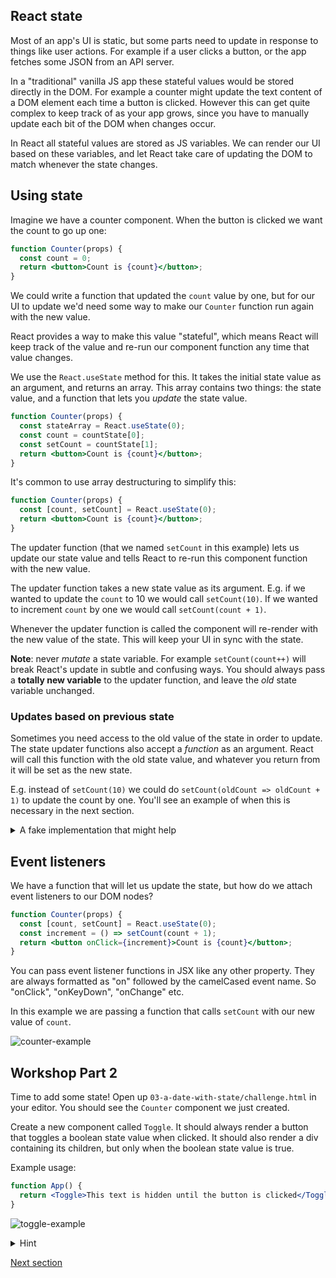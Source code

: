 ## React state

Most of an app's UI is static, but some parts need to update in response to things like user actions. For example if a user clicks a button, or the app fetches some JSON from an API server.

In a "traditional" vanilla JS app these stateful values would be stored directly in the DOM. For example a counter might update the text content of a DOM element each time a button is clicked. However this can get quite complex to keep track of as your app grows, since you have to manually update each bit of the DOM when changes occur.

In React all stateful values are stored as JS variables. We can render our UI based on these variables, and let React take care of updating the DOM to match whenever the state changes.

## Using state

Imagine we have a counter component. When the button is clicked we want the count to go up one:

```jsx
function Counter(props) {
  const count = 0;
  return <button>Count is {count}</button>;
}
```

We could write a function that updated the `count` value by one, but for our UI to update we'd need some way to make our `Counter` function run again with the new value.

React provides a way to make this value "stateful", which means React will keep track of the value and re-run our component function any time that value changes.

We use the `React.useState` method for this. It takes the initial state value as an argument, and returns an array. This array contains two things: the state value, and a function that lets you _update_ the state value.

```jsx
function Counter(props) {
  const stateArray = React.useState(0);
  const count = countState[0];
  const setCount = countState[1];
  return <button>Count is {count}</button>;
}
```

It's common to use array destructuring to simplify this:

```jsx
function Counter(props) {
  const [count, setCount] = React.useState(0);
  return <button>Count is {count}</button>;
}
```

The updater function (that we named `setCount` in this example) lets us update our state value and tells React to re-run this component function with the new value.

The updater function takes a new state value as its argument. E.g. if we wanted to update the `count` to 10 we would call `setCount(10)`. If we wanted to increment `count` by one we would call `setCount(count + 1)`.

Whenever the updater function is called the component will re-render with the new value of the state. This will keep your UI in sync with the state.

**Note**: never _mutate_ a state variable. For example `setCount(count++)` will break React's update in subtle and confusing ways. You should always pass a **totally new variable** to the updater function, and leave the _old_ state variable unchanged.

### Updates based on previous state

Sometimes you need access to the old value of the state in order to update. The state updater functions also accept a _function_ as an argument. React will call this function with the old state value, and whatever you return from it will be set as the new state.

E.g. instead of `setCount(10)` we could do `setCount(oldCount => oldCount + 1)` to update the count by one. You'll see an example of when this is necessary in the next section.

<details>
  <summary>A fake implementation that might help</summary>
  
```js
function useState(initialState) {
  // keep track of a state value
  let state = initialState;
  // create a function that can update the state
  function setState(update) {
    // if the user passed a function we call it with the old state
    // then set the return value of the function as the new state
    if (typeof update === "function") {
      const newState = update(state);
      state = newState;
    } else {
      // otherwise we just directly update the state
      state = update;
    }
    // some magic React internal that will cause your component function to re-run
    // this allows your component to get the updated value
    rerenderTheComponentSomehow();
  }
  // return the state and updater function in an array for convenience
  return [state, setState];
}
```
  
</details>

## Event listeners

We have a function that will let us update the state, but how do we attach event listeners to our DOM nodes?

```jsx
function Counter(props) {
  const [count, setCount] = React.useState(0);
  const increment = () => setCount(count + 1);
  return <button onClick={increment}>Count is {count}</button>;
}
```

You can pass event listener functions in JSX like any other property. They are always formatted as "on" followed by the camelCased event name. So "onClick", "onKeyDown", "onChange" etc.

In this example we are passing a function that calls `setCount` with our new value of `count`.

![counter-example](https://user-images.githubusercontent.com/9408641/57850062-e9281100-77d4-11e9-81cc-befd42f1faf7.gif)

## Workshop Part 2

Time to add some state! Open up `03-a-date-with-state/challenge.html` in your editor. You should see the `Counter` component we just created.

Create a new component called `Toggle`. It should always render a button that toggles a boolean state value when clicked. It should also render a div containing its children, but only when the boolean state value is true.

Example usage:

```jsx
function App() {
  return <Toggle>This text is hidden until the button is clicked</Toggle>;
}
```

![toggle-example](https://user-images.githubusercontent.com/9408641/57849940-98b0b380-77d4-11e9-86ef-315861f60489.gif)

<details>
<summary>Hint</summary>

Remember you can use ternaries to do conditional logic inside JSX. Rendering `null` or an empty string tells React to put nothing on the page. E.g.

```jsx
<h2>{x > 5 ? null : <div>It's less than 5</div>}<h2>
```

</details>

[Next section](/04-perfect-effects)
